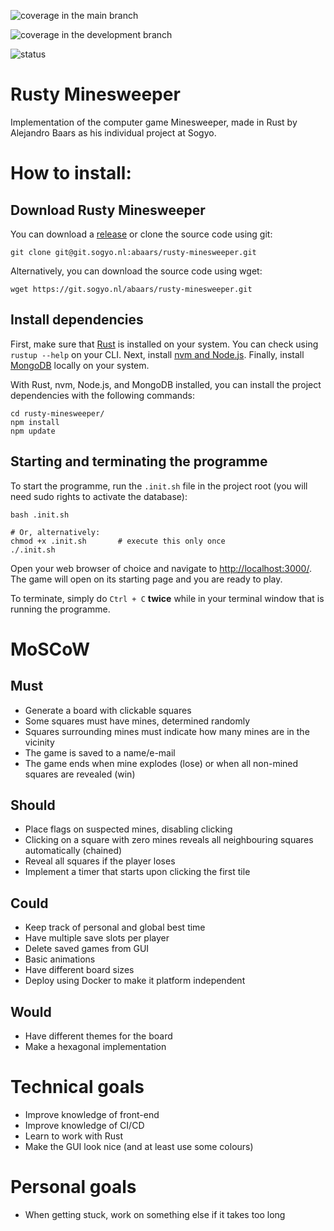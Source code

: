 ![coverage](https://git.sogyo.nl/abaars/rusty-minesweeper/badges/main/coverage.svg?job=unit-tests) in the main branch

![coverage](https://git.sogyo.nl/abaars/rusty-minesweeper/badges/develop/coverage.svg?job=unit-tests) in the development branch

![status](https://git.sogyo.nl/abaars/rusty-minesweeper/badges/main/pipeline.svg?ignore_skipped=true)

# Rusty Minesweeper
Implementation of the computer game Minesweeper, made in Rust by Alejandro Baars as his individual project at Sogyo.


# How to install:
## Download Rusty Minesweeper
You can download a [release](https://git.sogyo.nl/abaars/rusty-minesweeper/-/releases/permalink/latest) or clone the source code using git:

`git clone git@git.sogyo.nl:abaars/rusty-minesweeper.git`

Alternatively, you can download the source code using wget:

`wget https://git.sogyo.nl/abaars/rusty-minesweeper.git`

## Install dependencies 

First, make sure that [Rust](https://www.rust-lang.org/tools/install) is installed on your system. You can check using `rustup --help` on your CLI. Next, install [nvm and Node.js](https://nodejs.org/en/download). Finally, install [MongoDB](https://www.mongodb.com/docs/manual/administration/install-community/) locally on your system.

With Rust, nvm, Node.js, and MongoDB installed, you can install the project dependencies with the following commands:

```
cd rusty-minesweeper/
npm install
npm update
```

## Starting and terminating the programme

To start the programme, run the `.init.sh` file in the project root (you will need sudo rights to activate the database):

```
bash .init.sh

# Or, alternatively:
chmod +x .init.sh       # execute this only once
./.init.sh
```

Open your web browser of choice and navigate to <http://localhost:3000/>. The game will open on its starting page and you are ready to play.

To terminate, simply do `Ctrl + C` __twice__ while in your terminal window that is running the programme.

# MoSCoW
## Must
* Generate a board with clickable squares
* Some squares must have mines, determined randomly
* Squares surrounding mines must indicate how many mines are in the vicinity
* The game is saved to a name/e-mail
* The game ends when mine explodes (lose) or when all non-mined squares are revealed (win)

## Should
* Place flags on suspected mines, disabling clicking
* Clicking on a square with zero mines reveals all neighbouring squares automatically (chained)
* Reveal all squares if the player loses
* Implement a timer that starts upon clicking the first tile

## Could
* Keep track of personal and global best time
* Have multiple save slots per player
* Delete saved games from GUI
* Basic animations
* Have different board sizes
* Deploy using Docker to make it platform independent

## Would
* Have different themes for the board
* Make a hexagonal implementation


# Technical goals
* Improve knowledge of front-end
* Improve knowledge of CI/CD
* Learn to work with Rust
* Make the GUI look nice (and at least use some colours)


# Personal goals
* When getting stuck, work on something else if it takes too long
